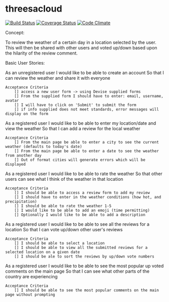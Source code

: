 threesacloud
============

[![Build Status](https://travis-ci.org/dgrosenblatt/threesacloud.svg?branch=master)](https://travis-ci.org/dgrosenblatt/threesacloud) [![Coverage Status](https://coveralls.io/repos/dgrosenblatt/threesacloud/badge.png)](https://coveralls.io/r/dgrosenblatt/threesacloud) [![Code Climate](https://codeclimate.com/github/dgrosenblatt/threesacloud/badges/gpa.svg)](https://codeclimate.com/github/dgrosenblatt/threesacloud)


Concept:

To review the weather of a certain day in a location selected by the user. This will then be shared with other users and voted up/down based upon the hilarity of the review comment.

Basic User Stories:

As an unregistered user 
I would like to be able to create an account
So that I can review the weather and share it with everyone

	Acceptance Criteria
		[] access a new user form -> using Devise supplied forms
		[] From the supplied form I should have to enter: email, username, avatar
		[] I will have to click on 'Submit' to submit the form
		[] if info supplied does not meet standards, error messages will display on the form

As a registered user
I would like to be able to enter my location/date and view the weather
So that I can add a review for the local weather
	
	Acceptance Criteria
		[] From the main page be able to enter a city to see the current weather (defaults to today's date)
		[] From the main page be able to enter a date to see the weather from another day
		[] Out of format cities will generate errors which will be displayed

As a registered user 
I would like to be able to rate the weather
So that other users can see what I think of the weather in that location

	Acceptance Criteria
		[] I should be able to access a review form to add my review
		[] I should have to enter in the weather conditions (how hot, and precipitation)
		[] I should be able to rate the weather 1-5
		[] I would like to be able to add an emoji (time permitting)
		[] Optionally I would like to be able to add a description

As a registered user 
I would like to be able to see all the reviews for a location
So that I can vote up/down other user's reviews

	Acceptance Criteria
		[] I should be able to select a location
		[] I should be able to view all the submitted reviews for a selected location on a given date
		[] I should be ale to sort the reviews by up/down vote numbers

As a registered user
I would like to be able to see the most popular up voted comments on the main page
So that I can see what other parts of the country are experiencing

	Acceptance Criteria
		[] I should be able to see the most popular comments on the main page without prompting



